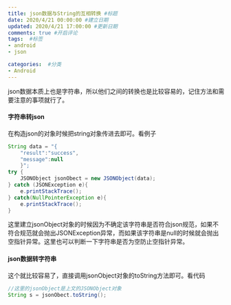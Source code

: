 ```yaml
---
title: json数据与String的互相转换 #标题
date: 2020/4/21 00:00:00 #建立日期
updated: 2020/4/21 17:00:00 #更新日期
comments: true #开启评论
tags:  #标签
- android 
- json

categories:  #分类
- Android
---
```






﻿json数据本质上也是字符串，所以他们之间的转换也是比较容易的，记住方法和需要注意的事项就行了。

#### 字符串转json
在构造json的对象时候把string对象传进去即可。看例子
```java
String data = "{
    "result":"success",
    "message":null
    }";
try {
	JSONObject jsonObect = new JSONObject(data);
} catch (JSONException e){
    e.printStackTrace();
} catch(NullPointerException e){
	e.printStackTrace();
}
```

这里建立jsonObject对象的时候因为不确定该字符串是否符合json规范，如果不符合规范就会抛出JSONException异常，而如果该字符串是null的时候就会抛出空指针异常。这里也可以判断一下字符串是否为空防止空指针异常。


#### json数据转字符串
这个就比较容易了，直接调用jsonObject对象的toString方法即可。看代码
```java
//这里的jsonObject是上文的JSONObject对象
String s = jsonObect.toString();
```
